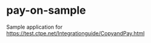 pay-on-sample
=============

Sample application for https://test.ctpe.net/Integrationguide/CopyandPay.html
